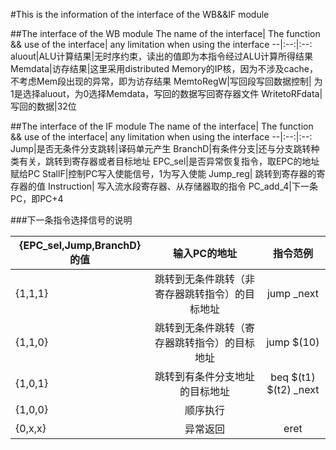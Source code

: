 #This is the information of the interface of the WB&&IF module

##The interface of the WB module
The name of the interface| The function && use of the interface| any limitation when using the interface
--|:--:|:--:
aluout|ALU计算结果|无时序约束，读出的值即为本指令经过ALU计算所得结果
Memdata|访存结果|这里采用distributed Memory的IP核，因为不涉及cache，不考虑Mem段出现的异常，即为访存结果
MemtoRegW|写回段写回数据控制| 为1是选择aluout，为0选择Memdata，写回的数据写回寄存器文件
WritetoRFdata|写回的数据|32位

##The interface of the IF module
The name of the interface| The function && use of the interface| any limitation when using the interface
--|:--:|:--:
Jump|是否无条件分支跳转|译码单元产生
BranchD|有条件分支|还与分支跳转种类有关，跳转到寄存器或者目标地址
EPC_sel|是否异常恢复指令，取EPC的地址赋给PC
StallF|控制PC写入使能信号，1为写入使能
Jump_reg| 跳转到寄存器的寄存器的值
Instruction| 写入流水段寄存器、从存储器取的指令
PC_add_4|下一条PC，即PC+4

###下一条指令选择信号的说明

{EPC_sel,Jump,BranchD}的值| 输入PC的地址|指令范例
--|:--:|:--:
{1,1,1}|跳转到无条件跳转（非寄存器跳转指令）的目标地址|jump _next
{1,1,0}|跳转到无条件跳转（寄存器跳转指令）的目标地址|jump $(10)
{1,0,1}|跳转到有条件分支地址的目标地址|beq $(t1) $(t2) _next
{1,0,0}|顺序执行
{0,x,x}|异常返回|eret